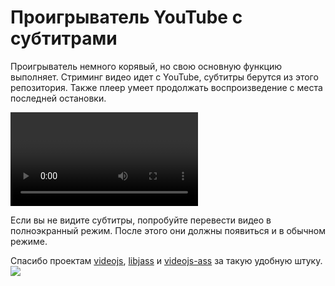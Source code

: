 # Проигрыватель YouTube с субтитрами

Проигрыватель немного корявый, но свою основную функцию выполняет. Стриминг видео идет с YouTube, субтитры берутся из этого репозитория. Также плеер умеет продолжать воспроизведение с места последней остановки.

<!-- video.js -->
<link href="https://cdnjs.cloudflare.com/ajax/libs/video.js/6.3.3/video-js.css" rel="stylesheet">
<script src="https://cdnjs.cloudflare.com/ajax/libs/video.js/6.3.3/video.js"></script>
<!-- videojs-youtube -->
<script src="https://cdnjs.cloudflare.com/ajax/libs/videojs-youtube/2.4.1/Youtube.js"></script>
<!-- libjass -->
<link href="https://cdn.jsdelivr.net/npm/libjass@0.11.0/libjass.css" rel="stylesheet">
<script src="https://cdn.jsdelivr.net/npm/libjass@0.11.0/libjass.js"></script>
<!-- videojs-ass -->
<link href="https://cdn.jsdelivr.net/npm/videojs-ass@0.8.0/src/videojs.ass.css" rel="stylesheet">
<script src="https://cdn.jsdelivr.net/npm/videojs-ass@0.8.0/src/videojs.ass.js"></script>
<!-- videojs-resolution-switcher -->
<script src="https://cdn.jsdelivr.net/npm/videojs-resolution-switcher@0.4.2/lib/videojs-resolution-switcher.min.js"></script>

<div class="player-wrapper">
    <video id="player" class="video-js vjs-default-skin vjs-big-play-centered"></video>
</div>

<script>
function getQueryVariable(variable) {
    var query = window.location.search.substring(1);
    var vars = query.split('&');
    for (var i = 0; i < vars.length; i++) {
        var pair = vars[i].split('=');
        if (decodeURIComponent(pair[0]) == variable) {
            return decodeURIComponent(pair[1]);
        }
    }
    console.log('Query variable %s not found', variable);
}

videojs('player', {
  controls: true,
  nativeControlsForTouch: false,
  width: 640,
  height: 360,
  fluid: true,
  plugins: {
    ass: {
      src: ["../chats/v" + getQueryVariable("s") + ".ass"],
      delay: -0.1,
    },
    videoJsResolutionSwitcher: {
      default: 'high',
      dynamicLabel: true
    }
  },
  techOrder: ["youtube"],
  sources: [{"type": "video/youtube", "src": "https://www.youtube.com/watch?v=" + getQueryVariable("v")}]
});
</script>

Если вы не видите субтитры, попробуйте перевести видео в полноэкранный режим. После этого они должны появиться и в обычном режиме.

Спасибо проектам [videojs](https://github.com/videojs/video.js), [libjass](https://github.com/Arnavion/libjass) и [videojs-ass](https://github.com/SunnyLi/videojs-ass) за такую удобную штуку. ![](https://static-cdn.jtvnw.net/emoticons/v1/41/1.0)
